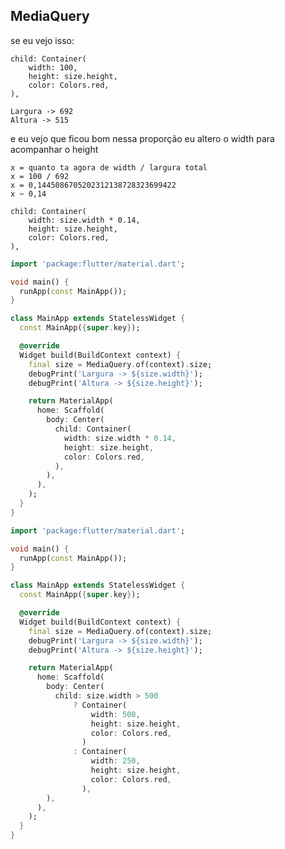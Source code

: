 ## MediaQuery

se eu vejo isso:

    child: Container(
        width: 100,
        height: size.height,
        color: Colors.red,
    ),

    Largura -> 692
    Altura -> 515

e eu vejo que ficou bom nessa proporção
eu altero o width para acompanhar o height

    x = quanto ta agora de width / largura total
    x = 100 / 692
    x = 0,1445086705202312138728323699422
    x ~ 0,14

    child: Container(
        width: size.width * 0.14,
        height: size.height,
        color: Colors.red,
    ),


```dart
import 'package:flutter/material.dart';

void main() {
  runApp(const MainApp());
}

class MainApp extends StatelessWidget {
  const MainApp({super.key});

  @override
  Widget build(BuildContext context) {
    final size = MediaQuery.of(context).size;
    debugPrint('Largura -> ${size.width}');
    debugPrint('Altura -> ${size.height}');

    return MaterialApp(
      home: Scaffold(
        body: Center(
          child: Container(
            width: size.width * 0.14,
            height: size.height,
            color: Colors.red,
          ),
        ),
      ),
    );
  }
}
```
```dart
import 'package:flutter/material.dart';

void main() {
  runApp(const MainApp());
}

class MainApp extends StatelessWidget {
  const MainApp({super.key});

  @override
  Widget build(BuildContext context) {
    final size = MediaQuery.of(context).size;
    debugPrint('Largura -> ${size.width}');
    debugPrint('Altura -> ${size.height}');

    return MaterialApp(
      home: Scaffold(
        body: Center(
          child: size.width > 500
              ? Container(
                  width: 500,
                  height: size.height,
                  color: Colors.red,
                )
              : Container(
                  width: 250,
                  height: size.height,
                  color: Colors.red,
                ),
        ),
      ),
    );
  }
}
```
